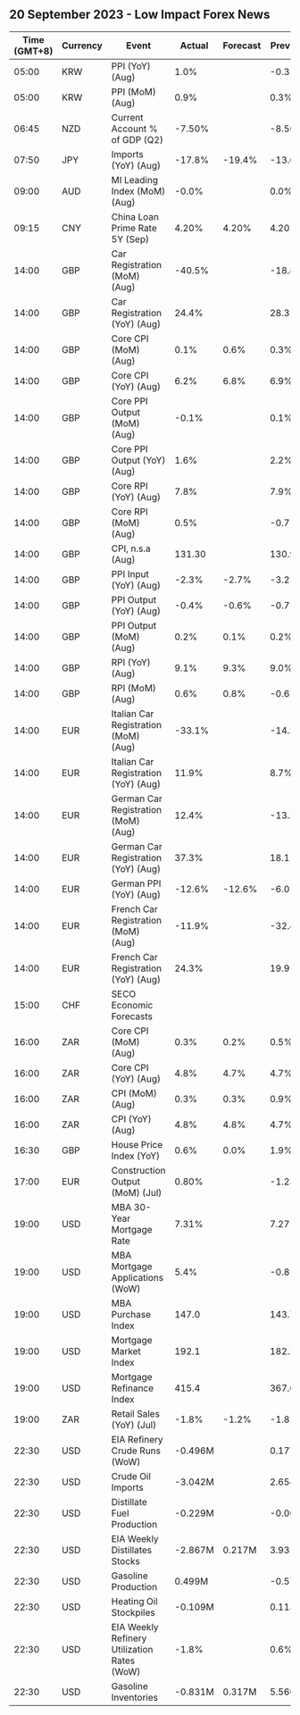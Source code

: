 ## 20 September 2023 - Low Impact Forex News

| Time (GMT+8) | Currency | Event | Actual | Forecast | Previous |
|------|----------|-------|--------|----------|----------|
| 05:00 | KRW | PPI (YoY) (Aug) | 1.0% |  | -0.3% |
| 05:00 | KRW | PPI (MoM) (Aug) | 0.9% |  | 0.3% |
| 06:45 | NZD | Current Account % of GDP (Q2) | -7.50% |  | -8.50% |
| 07:50 | JPY | Imports (YoY) (Aug) | -17.8% | -19.4% | -13.6% |
| 09:00 | AUD | MI Leading Index (MoM) (Aug) | -0.0% |  | 0.0% |
| 09:15 | CNY | China Loan Prime Rate 5Y (Sep) | 4.20% | 4.20% | 4.20% |
| 14:00 | GBP | Car Registration (MoM) (Aug) | -40.5% |  | -18.8% |
| 14:00 | GBP | Car Registration (YoY) (Aug) | 24.4% |  | 28.3% |
| 14:00 | GBP | Core CPI (MoM) (Aug) | 0.1% | 0.6% | 0.3% |
| 14:00 | GBP | Core CPI (YoY) (Aug) | 6.2% | 6.8% | 6.9% |
| 14:00 | GBP | Core PPI Output (MoM) (Aug) | -0.1% |  | 0.1% |
| 14:00 | GBP | Core PPI Output (YoY) (Aug) | 1.6% |  | 2.2% |
| 14:00 | GBP | Core RPI (YoY) (Aug) | 7.8% |  | 7.9% |
| 14:00 | GBP | Core RPI (MoM) (Aug) | 0.5% |  | -0.7% |
| 14:00 | GBP | CPI, n.s.a (Aug) | 131.30 |  | 130.90 |
| 14:00 | GBP | PPI Input (YoY) (Aug) | -2.3% | -2.7% | -3.2% |
| 14:00 | GBP | PPI Output (YoY) (Aug) | -0.4% | -0.6% | -0.7% |
| 14:00 | GBP | PPI Output (MoM) (Aug) | 0.2% | 0.1% | 0.2% |
| 14:00 | GBP | RPI (YoY) (Aug) | 9.1% | 9.3% | 9.0% |
| 14:00 | GBP | RPI (MoM) (Aug) | 0.6% | 0.8% | -0.6% |
| 14:00 | EUR | Italian Car Registration (MoM) (Aug) | -33.1% |  | -14.2% |
| 14:00 | EUR | Italian Car Registration (YoY) (Aug) | 11.9% |  | 8.7% |
| 14:00 | EUR | German Car Registration (MoM) (Aug) | 12.4% |  | -13.2% |
| 14:00 | EUR | German Car Registration (YoY) (Aug) | 37.3% |  | 18.1% |
| 14:00 | EUR | German PPI (YoY) (Aug) | -12.6% | -12.6% | -6.0% |
| 14:00 | EUR | French Car Registration (MoM) (Aug) | -11.9% |  | -32.4% |
| 14:00 | EUR | French Car Registration (YoY) (Aug) | 24.3% |  | 19.9% |
| 15:00 | CHF | SECO Economic Forecasts |  |  |  |
| 16:00 | ZAR | Core CPI (MoM) (Aug) | 0.3% | 0.2% | 0.5% |
| 16:00 | ZAR | Core CPI (YoY) (Aug) | 4.8% | 4.7% | 4.7% |
| 16:00 | ZAR | CPI (MoM) (Aug) | 0.3% | 0.3% | 0.9% |
| 16:00 | ZAR | CPI (YoY) (Aug) | 4.8% | 4.8% | 4.7% |
| 16:30 | GBP | House Price Index (YoY) | 0.6% | 0.0% | 1.9% |
| 17:00 | EUR | Construction Output (MoM) (Jul) | 0.80% |  | -1.23% |
| 19:00 | USD | MBA 30-Year Mortgage Rate | 7.31% |  | 7.27% |
| 19:00 | USD | MBA Mortgage Applications (WoW) | 5.4% |  | -0.8% |
| 19:00 | USD | MBA Purchase Index | 147.0 |  | 143.7 |
| 19:00 | USD | Mortgage Market Index | 192.1 |  | 182.2 |
| 19:00 | USD | Mortgage Refinance Index | 415.4 |  | 367.0 |
| 19:00 | ZAR | Retail Sales (YoY) (Jul) | -1.8% | -1.2% | -1.8% |
| 22:30 | USD | EIA Refinery Crude Runs (WoW) | -0.496M |  | 0.177M |
| 22:30 | USD | Crude Oil Imports | -3.042M |  | 2.654M |
| 22:30 | USD | Distillate Fuel Production | -0.229M |  | -0.006M |
| 22:30 | USD | EIA Weekly Distillates Stocks | -2.867M | 0.217M | 3.931M |
| 22:30 | USD | Gasoline Production | 0.499M |  | -0.576M |
| 22:30 | USD | Heating Oil Stockpiles | -0.109M |  | 0.113M |
| 22:30 | USD | EIA Weekly Refinery Utilization Rates (WoW) | -1.8% |  | 0.6% |
| 22:30 | USD | Gasoline Inventories | -0.831M | 0.317M | 5.560M |
